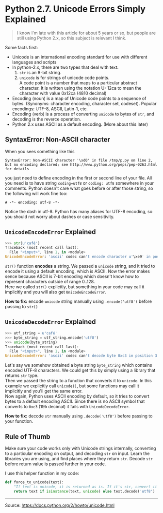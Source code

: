 # Python 2.7. Unicode Errors Simply Explained

> I know I'm late with this article for about 5 years or so, but people are still using Python 2.x, so this subject is relevant I think.

Some facts first:

* Unicode is an international encoding standard for use with different languages and scripts
* In python-2.x, there are two types that deal with text.
  1. `str` is an 8-bit string.
  2. `unicode` is for strings of unicode code points.  
    A code point is a number that maps to a particular abstract character. It is written using the notation U+12ca to mean the character with value 0x12ca (4810 decimal)
* Encoding (noun) is a map of Unicode code points to a sequence of bytes. (Synonyms: character encoding, character set, codeset). Popular encodings: UTF-8, ASCII, Latin-1, etc.
* Encoding (verb) is a process of converting `unicode` to bytes of `str`, and decoding is the reverce operation.
* Python 2.x uses ASCII as a default encoding. (More about this later)

## SyntaxError: Non-ASCII character

When you sees something like this

```
SyntaxError: Non-ASCII character '\xd0' in file /tmp/p.py on line 2, but no encoding declared; see http://www.python.org/peps/pep-0263.html for details
```
you just need to define encoding in the first or second line of your file.
All you need is to have string `coding=utf8` or `coding: utf8` somewhere in your comments.
Python doesn't care what goes before or after those string, so the following will work fine too:

```
# -*- encoding: utf-8 -*-
```
Notice the dash in utf-8. Python has many aliases for UTF-8 encoding, so you should not worry about dashes or case sensitivity.

## `UnicodeEncodeError` Explained

```python
>>> str(u'café')
Traceback (most recent call last):
  File "<input>", line 1, in <module>
UnicodeEncodeError: 'ascii' codec can't encode character u'\xe9' in position 3: ordinal not in range(128)
```

`str()` function **encodes** a string. We passed a `unicode` string, and it tried to encode it using a default encoding, which is ASCII. Now the error makes sence because ASCII is 7-bit encoding which doesn't know how to represent characters outside of range 0..128.  
Here we called `str()` explicitly, but something in your code may call it implicitly and you will also get `UnicodeEncodeError`.

**How to fix:** encode `unicode` string manually using `.encode('utf8')` before passing to `str()`

## `UnicodeDecodeError` Explained

```python
>>> utf_string = u'café'
>>> byte_string = utf_string.encode('utf8')
>>> unicode(byte_string)
Traceback (most recent call last):
  File "<input>", line 1, in <module>
UnicodeDecodeError: 'ascii' codec can't decode byte 0xc3 in position 3: ordinal not in range(128)
```
Let's say we somehow obtained a byte string `byte_string` which contains encoded UTF-8 characters. We could get this by simply using a library that returns `str` type.  
Then we passed the string to a function that converts it to `unicode`. In this example we explicitly call `unicode()`, but some functions may call it implicitly and you'll get the same error.  
Now again, Python uses ASCII encoding by default, so it tries to convert bytes to a default encoding ASCII. Since there is no ASCII symbol that converts to `0xc3` (195 decimal) it fails with `UnicodeDecodeError`.

**How to fix:** decode `str` manually using `.decode('utf8')` before passing to your function.

## Rule of Thumb

Make sure your code works only with Unicode strings internally, converting to a particular encoding on output, and decoding `str` on input.
Learn the libraries you are using, and find places where they return `str`. Decode `str` before return value is passed further in your code.

I use this helper function in my code:

```python
def force_to_unicode(text):
    "If text is unicode, it is returned as is. If it's str, convert it to Unicode using UTF-8 encoding"
    return text if isinstance(text, unicode) else text.decode('utf8')
```

---
Source: <https://docs.python.org/2/howto/unicode.html>
